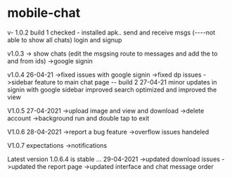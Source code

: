 # mobile-chat
v- 1.0.2 build 1
checked -
installed apk..
send and receive msgs (----not able to show all chats)
login and signup


v1.0.3
-> show chats (edit the msgsing route to messages and add the to and from ids)
->google signin

v1.0.4 26-04-21
->fixed issues with google signin
->fixed dp issues
->sidebar feature to main chat page
 -- build 2 27-04-21
 minor updates in signin with google
 sidebar improved
 search optimized and improved the view

V1.0.5  27-04-2021
->upload image and view and download
->delete account
->background run and double tap to exit

V1.0.6 28-04-2021
->report a bug feature
->overflow issues handeled

V1.0.7 expectations
->notifications

Latest version 1.0.6.4 is stable ... 29-04-2021
->updated download issues
->updated the report page
->updated interface and chat message order

